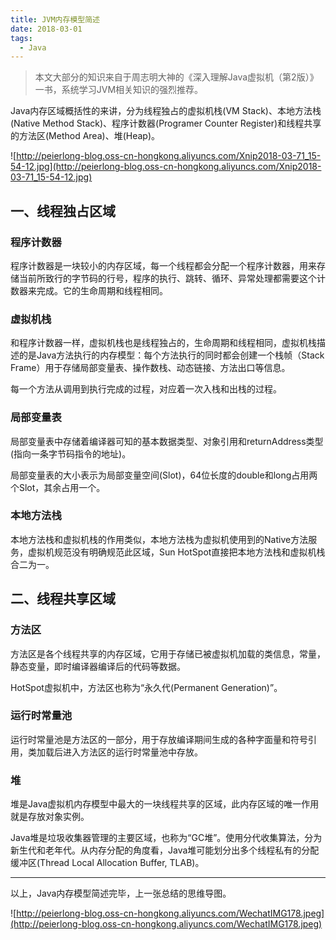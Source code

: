 ```yaml
---
title: JVM内存模型简述
date: 2018-03-01
tags:
  - Java
---
```


> 本文大部分的知识来自于周志明大神的《深入理解Java虚拟机（第2版）》一书，系统学习JVM相关知识的强烈推荐。

Java内存区域概括性的来讲，分为线程独占的虚拟机栈(VM Stack)、本地方法栈(Native Method Stack)、程序计数器(Programer Counter Register)和线程共享的方法区(Method Area)、堆(Heap)。

![http://peierlong-blog.oss-cn-hongkong.aliyuncs.com/Xnip2018-03-71_15-54-12.jpg](http://peierlong-blog.oss-cn-hongkong.aliyuncs.com/Xnip2018-03-71_15-54-12.jpg)

## 一、线程独占区域

### 程序计数器

程序计数器是一块较小的内存区域，每一个线程都会分配一个程序计数器，用来存储当前所致行的字节码的行号，程序的执行、跳转、循环、异常处理都需要这个计数器来完成。它的生命周期和线程相同。

### 虚拟机栈

和程序计数器一样，虚拟机栈也是线程独占的，生命周期和线程相同，虚拟机栈描述的是Java方法执行的内存模型：每个方法执行的同时都会创建一个栈帧（Stack Frame）用于存储局部变量表、操作数栈、动态链接、方法出口等信息。

每一个方法从调用到执行完成的过程，对应着一次入栈和出栈的过程。

### 局部变量表

局部变量表中存储着编译器可知的基本数据类型、对象引用和returnAddress类型(指向一条字节码指令的地址)。

局部变量表的大小表示为局部变量空间(Slot)，64位长度的double和long占用两个Slot，其余占用一个。

### 本地方法栈

本地方法栈和虚拟机栈的作用类似，本地方法栈为虚拟机使用到的Native方法服务，虚拟机规范没有明确规范此区域，Sun HotSpot直接把本地方法栈和虚拟机栈合二为一。

## 二、线程共享区域

### 方法区

方法区是各个线程共享的内存区域，它用于存储已被虚拟机加载的类信息，常量，静态变量，即时编译器编译后的代码等数据。

HotSpot虚拟机中，方法区也称为“永久代(Permanent Generation)”。

### 运行时常量池

运行时常量池是方法区的一部分，用于存放编译期间生成的各种字面量和符号引用，类加载后进入方法区的运行时常量池中存放。

### 堆

堆是Java虚拟机内存模型中最大的一块线程共享的区域，此内存区域的唯一作用就是存放对象实例。

Java堆是垃圾收集器管理的主要区域，也称为“GC堆”。使用分代收集算法，分为新生代和老年代。从内存分配的角度看，Java堆可能划分出多个线程私有的分配缓冲区(Thread Local Allocation Buffer, TLAB)。

---

以上，Java内存模型简述完毕，上一张总结的思维导图。

![http://peierlong-blog.oss-cn-hongkong.aliyuncs.com/WechatIMG178.jpeg](http://peierlong-blog.oss-cn-hongkong.aliyuncs.com/WechatIMG178.jpeg)

